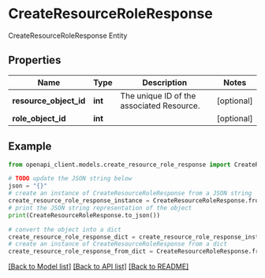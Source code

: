 # CreateResourceRoleResponse

CreateResourceRoleResponse Entity

## Properties

Name | Type | Description | Notes
------------ | ------------- | ------------- | -------------
**resource_object_id** | **int** | The unique ID of the associated Resource. | [optional] 
**role_object_id** | **int** |  | [optional] 

## Example

```python
from openapi_client.models.create_resource_role_response import CreateResourceRoleResponse

# TODO update the JSON string below
json = "{}"
# create an instance of CreateResourceRoleResponse from a JSON string
create_resource_role_response_instance = CreateResourceRoleResponse.from_json(json)
# print the JSON string representation of the object
print(CreateResourceRoleResponse.to_json())

# convert the object into a dict
create_resource_role_response_dict = create_resource_role_response_instance.to_dict()
# create an instance of CreateResourceRoleResponse from a dict
create_resource_role_response_from_dict = CreateResourceRoleResponse.from_dict(create_resource_role_response_dict)
```
[[Back to Model list]](../README.md#documentation-for-models) [[Back to API list]](../README.md#documentation-for-api-endpoints) [[Back to README]](../README.md)


